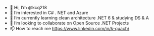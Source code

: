 - 👋 Hi, I’m @kcq218
- 👀 I’m interested in C# . NET and Azure
- 🌱 I’m currently learning clean architecture .NET 6 & studying DS & A
- 💞️ I’m looking to collaborate on Open Source .NET Projects
- 📫 How to reach me https://www.linkedin.com/in/k-quach/
